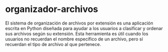 # organizador-archivos
El sistema de organización de archivos por extensión es una aplicación escrita en Python diseñada para ayudar a los usuarios a clasificar y ordenar sus archivos según su extensión. Esta herramienta es útil cuando los usuarios no recuerdan el nombre específico de un archivo, pero sí recuerdan el tipo de archivo al que pertenece.
